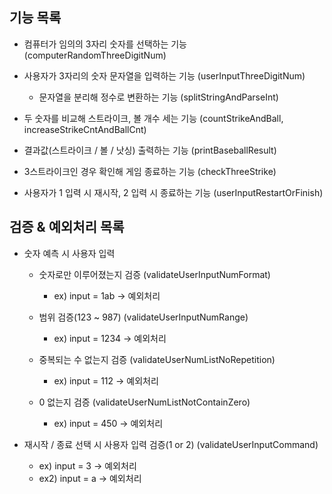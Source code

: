 기능 목록
---
* 컴퓨터가 임의의 3자리 숫자를 선택하는 기능 (computerRandomThreeDigitNum)
* 사용자가 3자리의 숫자 문자열을 입력하는 기능 (userInputThreeDigitNum)
    * 문자열을 분리해 정수로 변환하는 기능 (splitStringAndParseInt)


* 두 숫자를 비교해 스트라이크, 볼 개수 세는 기능 (countStrikeAndBall, increaseStrikeCntAndBallCnt)
* 결과값(스트라이크 / 볼 / 낫싱) 출력하는 기능 (printBaseballResult)
* 3스트라이크인 경우 확인해 게임 종료하는 기능 (checkThreeStrike)
* 사용자가 1 입력 시 재시작, 2 입력 시 종료하는 기능 (userInputRestartOrFinish)

검증 & 예외처리 목록
---
* 숫자 예측 시 사용자 입력
    * 숫자로만 이루어졌는지 검증 (validateUserInputNumFormat)
      * ex) input = 1ab → 예외처리

    * 범위 검증(123 ~ 987) (validateUserInputNumRange)
      * ex) input = 1234 → 예외처리

    * 중복되는 수 없는지 검증 (validateUserNumListNoRepetition)
      * ex) input = 112 → 예외처리
 
    * 0 없는지 검증 (validateUserNumListNotContainZero)
      * ex) input = 450 → 예외처리


* 재시작 / 종료 선택 시 사용자 입력 검증(1 or 2) (validateUserInputCommand)
  * ex) input = 3 → 예외처리
  * ex2) input = a → 예외처리
